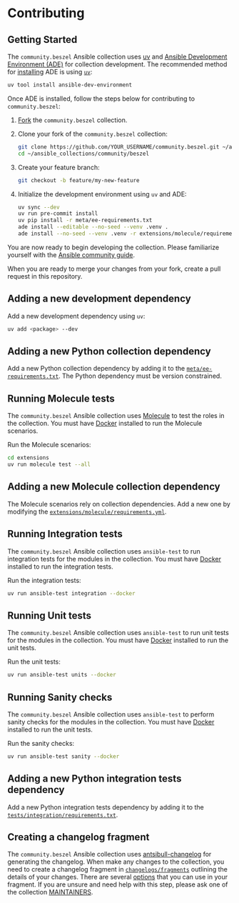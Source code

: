 # Contributing

## Getting Started

The `community.beszel` Ansible collection uses [uv](https://docs.astral.sh/uv/) and [Ansible Development Environment (ADE)](https://github.com/ansible/ansible-dev-environment) for collection development. The recommended method for [installing](https://github.com/ansible/ansible-dev-environment?tab=readme-ov-file#installation) ADE is using [`uv`](https://docs.astral.sh/uv/):

```bash
uv tool install ansible-dev-environment
```

Once ADE is installed, follow the steps below for contributing to `community.beszel`:

1. [Fork](https://github.com/ansible-collections/community.beszel/fork) the `community.beszel` collection.

2. Clone your fork of the `community.beszel` collection:

    ```bash
    git clone https://github.com/YOUR_USERNAME/community.beszel.git ~/ansible_collections/community/beszel
    cd ~/ansible_collections/community/beszel
    ```

3. Create your feature branch:

    ```bash
    git checkout -b feature/my-new-feature
    ```

4. Initialize the development environment using `uv` and ADE:

    ```bash
    uv sync --dev
    uv run pre-commit install
    uv pip install -r meta/ee-requirements.txt
    ade install --editable --no-seed --venv .venv .
    ade install --no-seed --venv .venv -r extensions/molecule/requirements.yml
    ```

You are now ready to begin developing the collection. Please familiarize yourself with the [Ansible community guide](https://docs.ansible.com/ansible/devel/community/index.html).

When you are ready to merge your changes from your fork, create a pull request in this repository.

## Adding a new development dependency

Add a new development dependency using `uv`:

```bash
uv add <package> --dev
```

## Adding a new Python collection dependency

Add a new Python collection dependency by adding it to the [`meta/ee-requirements.txt`](meta/ee-requirements.txt). The Python dependency must be version constrained.

## Running Molecule tests

The `community.beszel` Ansible collection uses [Molecule](https://ansible.readthedocs.io/projects/molecule/index.html) to test the roles in the collection. You must have [Docker](https://docs.docker.com/engine/install/) installed to run the Molecule scenarios.

Run the Molecule scenarios:

```bash
cd extensions
uv run molecule test --all
```

## Adding a new Molecule collection dependency

The Molecule scenarios rely on collection dependencies. Add a new one by modifying the [`extensions/molecule/requirements.yml`](extensions/molecule/requirements.yml).

## Running Integration tests

The `community.beszel` Ansible collection uses `ansible-test` to run integration tests for the modules in the collection. You must have [Docker](https://docs.docker.com/engine/install/) installed to run the integration tests.

Run the integration tests:

```bash
uv run ansible-test integration --docker
```

## Running Unit tests

The `community.beszel` Ansible collection uses `ansible-test` to run unit tests for the modules in the collection. You must have [Docker](https://docs.docker.com/engine/install/) installed to run the unit tests.

Run the unit tests:

```bash
uv run ansible-test units --docker
```

## Running Sanity checks

The `community.beszel` Ansible collection uses `ansible-test` to perform sanity checks for the modules in the collection. You must have [Docker](https://docs.docker.com/engine/install/) installed to run the unit tests.

Run the sanity checks:

```bash
uv run ansible-test sanity --docker
```

## Adding a new Python integration tests dependency

Add a new Python integration tests dependency by adding it to the [`tests/integration/requirements.txt`](tests/integration/requirements.txt).

## Creating a changelog fragment

The `community.beszel` Ansible collection uses [antsibull-changelog](https://github.com/ansible-community/antsibull-changelog) for generating the changelog. When make any changes to the collection, you need to create a changelog fragment in [`changelogs/fragments`](changelogs/fragments/) outlining the details of your changes. There are several [options](https://ansible.readthedocs.io/projects/antsibull-changelog/changelog.yaml-format/#changes) that you can use in your fragment. If you are unsure and need help with this step, please ask one of the collection [MAINTAINERS](MAINTAINERS).
